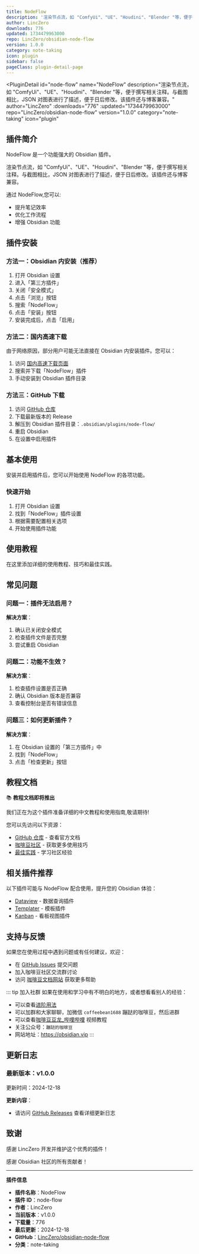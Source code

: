 ```yaml
---
title: NodeFlow
description: '渲染节点流，如 "ComfyUi"、"UE"、"Houdini"、"Blender "等，便于撰写相关注释。与截图相比，JSON 对图表进行了描述，便于日后修改。该插件还与博客兼容。'
author: LincZero
downloads: 776
updated: 1734479963000
repo: LincZero/obsidian-node-flow
version: 1.0.0
category: note-taking
icon: plugin
sidebar: false
pageClass: plugin-detail-page
---
```


<PluginDetail
  id="node-flow"
  name="NodeFlow"
  description="渲染节点流，如 &quot;ComfyUi&quot;、&quot;UE&quot;、&quot;Houdini&quot;、&quot;Blender &quot;等，便于撰写相关注释。与截图相比，JSON 对图表进行了描述，便于日后修改。该插件还与博客兼容。"
  author="LincZero"
  :downloads="776"
  :updated="1734479963000"
  repo="LincZero/obsidian-node-flow"
  version="1.0.0"
  category="note-taking"
  icon="plugin"
>

<!-- AUTO_GENERATED_START -->
## 插件简介

NodeFlow 是一个功能强大的 Obsidian 插件。

渲染节点流，如 &quot;ComfyUi&quot;、&quot;UE&quot;、&quot;Houdini&quot;、&quot;Blender &quot;等，便于撰写相关注释。与截图相比，JSON 对图表进行了描述，便于日后修改。该插件还与博客兼容。

通过 NodeFlow,您可以:

- 提升笔记效率
- 优化工作流程
- 增强 Obsidian 功能

<!-- AUTO_GENERATED_END -->

<!-- AUTO_GENERATED_START -->
## 插件安装

### 方法一：Obsidian 内安装（推荐）

1. 打开 Obsidian 设置
2. 进入「第三方插件」
3. 关闭「安全模式」
4. 点击「浏览」按钮
5. 搜索「NodeFlow」
6. 点击「安装」按钮
7. 安装完成后，点击「启用」

### 方法二：国内高速下载

由于网络原因，部分用户可能无法直接在 Obsidian 内安装插件。您可以：

1. 访问 [国内高速下载页面](/zh/documentation/obsidian-plugins-download.html)
2. 搜索并下载「NodeFlow」插件
3. 手动安装到 Obsidian 插件目录

### 方法三：GitHub 下载

1. 访问 [GitHub 仓库](https://github.com/LincZero/obsidian-node-flow)
2. 下载最新版本的 Release
3. 解压到 Obsidian 插件目录：`.obsidian/plugins/node-flow/`
4. 重启 Obsidian
5. 在设置中启用插件

## 基本使用

安装并启用插件后，您可以开始使用 NodeFlow 的各项功能。

### 快速开始

1. 打开 Obsidian 设置
2. 找到「NodeFlow」插件设置
3. 根据需要配置相关选项
4. 开始使用插件功能

<!-- AUTO_GENERATED_END -->

<!-- CUSTOM_CONTENT_START:tutorial -->
## 使用教程

在这里添加详细的使用教程、技巧和最佳实践。

<!-- CUSTOM_CONTENT_END:tutorial -->

<!-- SHARED_CONTENT_START -->
## 常见问题

### 问题一：插件无法启用？

**解决方案**：
1. 确认已关闭安全模式
2. 检查插件文件是否完整
3. 尝试重启 Obsidian

### 问题二：功能不生效？

**解决方案**：
1. 检查插件设置是否正确
2. 确认 Obsidian 版本是否兼容
3. 查看控制台是否有错误信息

### 问题三：如何更新插件？

**解决方案**：
1. 在 Obsidian 设置的「第三方插件」中
2. 找到「NodeFlow」
3. 点击「检查更新」按钮

## 教程文档

📚 **教程文档即将推出**

我们正在为这个插件准备详细的中文教程和使用指南,敬请期待!

您可以先访问以下资源：
- [GitHub 仓库](https://github.com/LincZero/obsidian-node-flow) - 查看官方文档
- [咖啡豆社区](/zh/bases/) - 获取更多使用技巧
- [最佳实践](/zh/best-practices/) - 学习社区经验

## 相关插件推荐

以下插件可能与 NodeFlow 配合使用，提升您的 Obsidian 体验：

- [Dataview](/zh/plugins/dataview.html) - 数据查询插件
- [Templater](/zh/plugins/templater-obsidian.html) - 模板插件
- [Kanban](/zh/plugins/obsidian-kanban.html) - 看板视图插件

## 支持与反馈

如果您在使用过程中遇到问题或有任何建议，欢迎：

- 在 [GitHub Issues](https://github.com/LincZero/obsidian-node-flow/issues) 提交问题
- 加入咖啡豆社区交流群讨论
- 访问 [咖啡豆文档网站](https://obsidian.vip) 获取更多帮助

::: tip 加入社群
如果在使用和学习中有不明白的地方，或者想看看别人的经验：
- 可以查看[进阶用法](/zh/advanced)
- 可以加群和大家聊聊，加微信 `coffeebean1688` 蹦跶的咖啡豆，然后进群
- 可以查看[咖啡豆豆龙_哔哩哔哩](https://space.bilibili.com/618777356) 视频教程
- 关注公众号：`蹦跶的咖啡豆`
- 网站地址：https://obsidian.vip
:::
<!-- SHARED_CONTENT_END -->

<!-- AUTO_GENERATED_START -->
## 更新日志

### 最新版本：v1.0.0

更新时间：2024-12-18

**更新内容**：
- 请访问 [GitHub Releases](https://github.com/LincZero/obsidian-node-flow/releases) 查看详细更新日志

## 致谢

感谢 LincZero 开发并维护这个优秀的插件！

感谢 Obsidian 社区的所有贡献者！

---

**插件信息**
- **插件名称**：NodeFlow
- **插件 ID**：node-flow
- **作者**：LincZero
- **当前版本**：v1.0.0
- **下载量**：776
- **最后更新**：2024-12-18
- **GitHub**：[LincZero/obsidian-node-flow](https://github.com/LincZero/obsidian-node-flow)
- **分类**：note-taking
<!-- AUTO_GENERATED_END -->

</PluginDetail>

